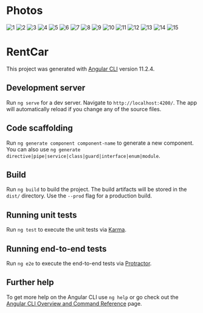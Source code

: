 # Photos
![1](https://user-images.githubusercontent.com/77546910/114280402-aebb6300-9a41-11eb-8583-f66b14d1a171.png)
![2](https://user-images.githubusercontent.com/77546910/114280403-afec9000-9a41-11eb-9053-742ead007347.png)
![3](https://user-images.githubusercontent.com/77546910/114280404-b0852680-9a41-11eb-9b31-b22fa1a79951.png)
![4](https://user-images.githubusercontent.com/77546910/114280405-b11dbd00-9a41-11eb-96a3-9c58f29ebe5f.png)
![5](https://user-images.githubusercontent.com/77546910/114280407-b1b65380-9a41-11eb-8eb7-f3d45e0471da.png)
![6](https://user-images.githubusercontent.com/77546910/114280408-b24eea00-9a41-11eb-8e8b-f6bec55f9956.png)
![7](https://user-images.githubusercontent.com/77546910/114280388-a82ceb80-9a41-11eb-909c-a29b0cd04d0d.png)
![8](https://user-images.githubusercontent.com/77546910/114280389-a8c58200-9a41-11eb-9514-bec4d26d3f7e.png)
![9](https://user-images.githubusercontent.com/77546910/114280392-a95e1880-9a41-11eb-817d-fd08279a08cc.png)
![10](https://user-images.githubusercontent.com/77546910/114280393-a95e1880-9a41-11eb-8c5a-1587e353fec4.png)
![11](https://user-images.githubusercontent.com/77546910/114280394-a9f6af00-9a41-11eb-936f-f7c82bcd0a54.png)
![12](https://user-images.githubusercontent.com/77546910/114280395-abc07280-9a41-11eb-92dc-475570dd7d3f.png)
![13](https://user-images.githubusercontent.com/77546910/114280396-ac590900-9a41-11eb-8611-4fddac3cec7a.png)
![14](https://user-images.githubusercontent.com/77546910/114280400-ad8a3600-9a41-11eb-8ccc-d560e58f121f.png)
![15](https://user-images.githubusercontent.com/77546910/114280401-ae22cc80-9a41-11eb-8d04-c9f22483ba21.png)

# RentCar

This project was generated with [Angular CLI](https://github.com/angular/angular-cli) version 11.2.4.

## Development server

Run `ng serve` for a dev server. Navigate to `http://localhost:4200/`. The app will automatically reload if you change any of the source files.

## Code scaffolding

Run `ng generate component component-name` to generate a new component. You can also use `ng generate directive|pipe|service|class|guard|interface|enum|module`.

## Build

Run `ng build` to build the project. The build artifacts will be stored in the `dist/` directory. Use the `--prod` flag for a production build.

## Running unit tests

Run `ng test` to execute the unit tests via [Karma](https://karma-runner.github.io).

## Running end-to-end tests

Run `ng e2e` to execute the end-to-end tests via [Protractor](http://www.protractortest.org/).

## Further help

To get more help on the Angular CLI use `ng help` or go check out the [Angular CLI Overview and Command Reference](https://angular.io/cli) page.
